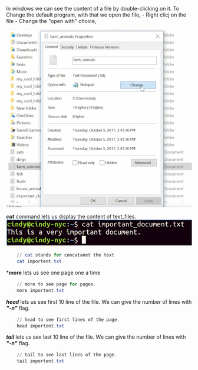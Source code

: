 In windows we can see the content of a file by double-clicking on it. 
To Change the default program, with that we open the file, 
    - Right clicj on the file 
    - Change the "open with" choice, 

![open_with](images/open_with.png)

***cat*** command lets us display the content of text_files. 
![cat_com](images/cat_com.png)
``` PowerShell
    // cat stands for concatanet the text
    cat importent.txt
```

***more** lets us see  one page one a time 
``` PowerShell
    // more to see page for pages. 
    more importent.txt
```

***head*** lets us see  first 10 line of the file. We can give the number of lines with ***"-n"*** flag. 
``` PowerShell
    // head to see first lines of the page. 
    head importent.txt
```
***tail*** lets us see  last 10 line of the file. We can give the number of lines with ***"-n"*** flag. 
``` PowerShell
    // tail to see last lines of the page. 
    tail importent.txt
```